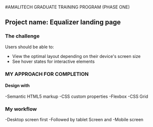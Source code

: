 #AMALITECH GRADUATE TRAINING PROGRAM (PHASE ONE)

## Project name: Equalizer landing page


### The challenge

Users should be able to:

- View the optimal layout depending on their device's screen size
- See hover states for interactive elements


### MY APPROACH FOR COMPLETION
#### Design with
-Semantic HTML5 markup
-CSS custom properties
-Flexbox
-CSS Grid

### My workflow
-Desktop screen first
-Followed by tablet Screen and
-Mobile screen

